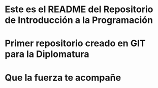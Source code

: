 # Este es el README del Repositorio de Introducción a la Programación
# Primer repositorio creado en GIT para la Diplomatura
# Que la fuerza te acompañe